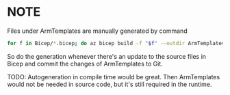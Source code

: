 # NOTE

Files under ArmTemplates are manually generated by command

```bash
for f in Bicep/*.bicep; do az bicep build -f "$f" --outdir ArmTemplates; done
```

So do the generation whenever there's an update to the source files in Bicep and commit the changes of ArmTemplates to Git.

TODO: Autogeneration in compile time would be great. Then ArmTemplates would not be needed in source code, but it's still required in the runtime.
